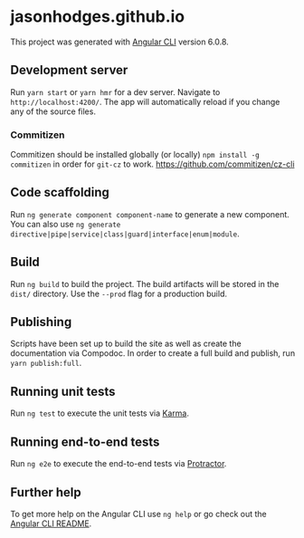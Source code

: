 # jasonhodges.github.io

This project was generated with [Angular CLI](https://github.com/angular/angular-cli) version 6.0.8.

## Development server

Run `yarn start`  or `yarn hmr` for a dev server. Navigate to `http://localhost:4200/`. The app will automatically reload if you change any of the source files.

### Commitizen
Commitizen should be installed globally (or locally) `npm install -g commitizen` in order for `git-cz` to work.
https://github.com/commitizen/cz-cli

## Code scaffolding

Run `ng generate component component-name` to generate a new component. You can also use `ng generate directive|pipe|service|class|guard|interface|enum|module`.

## Build

Run `ng build` to build the project. The build artifacts will be stored in the `dist/` directory. Use the `--prod` flag for a production build.

## Publishing

Scripts have been set up to build the site as well as create the documentation via Compodoc. In order to create a full build and publish, run `yarn publish:full`.

## Running unit tests

Run `ng test` to execute the unit tests via [Karma](https://karma-runner.github.io).

## Running end-to-end tests

Run `ng e2e` to execute the end-to-end tests via [Protractor](http://www.protractortest.org/).

## Further help

To get more help on the Angular CLI use `ng help` or go check out the [Angular CLI README](https://github.com/angular/angular-cli/blob/master/README.md).

